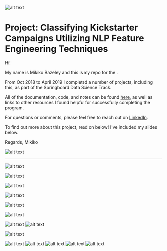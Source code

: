 ![alt text](
       https://github.com/MMBazel/springboard-program/blob/master/0.jpg
      )



# Project: Classifying Kickstarter Campaigns Utilizing NLP Feature Engineering Techniques

Hi!

My name is Mikiko Bazeley and this is my repo for the . 

From Oct 2018 to April 2019 I completed a number of projects, including this, as part of the Springboard Data Science Track. 

All of the documentation, code, and notes can be found [here](https://github.com/MMBazel/springboard-program), as well as links to other resources I found helpful for successfully completing the program. 

For questions or comments, please feel free to reach out on [LinkedIn](https://www.linkedin.com/in/mikikobazeley/). 

To find out more about this project, read on below! I've included my slides below. 

Regards,
Mikiko

![alt text](
       https://github.com/MMBazel/springboard-program/blob/master/Additional%20Resources/profile_pic_jpeg.jpg?raw=true
      )

--------------------------------------------------------------------------------------------------------------------------------


![alt text](https://github.com/MMBazel/Predicting-Kickstarter-Campaign-Outcomes-Using-NLP-Feature-Engineering/blob/master/Slide%20JPGs/Slide1.JPG?raw=true
      )

![alt text](https://github.com/MMBazel/Predicting-Kickstarter-Campaign-Outcomes-Using-NLP-Feature-Engineering/blob/master/Slide%20JPGs/Slide2.JPG?raw=true
      )

![alt text](https://github.com/MMBazel/Predicting-Kickstarter-Campaign-Outcomes-Using-NLP-Feature-Engineering/blob/master/Slide%20JPGs/Slide3.JPG?raw=true
      )

![alt text](https://github.com/MMBazel/Predicting-Kickstarter-Campaign-Outcomes-Using-NLP-Feature-Engineering/blob/master/Slide%20JPGs/Slide4.JPG?raw=true
      )

![alt text](https://github.com/MMBazel/Predicting-Kickstarter-Campaign-Outcomes-Using-NLP-Feature-Engineering/blob/master/Slide%20JPGs/Slide5.JPG?raw=true
      )

![alt text](https://github.com/MMBazel/Predicting-Kickstarter-Campaign-Outcomes-Using-NLP-Feature-Engineering/blob/master/Slide%20JPGs/Slide6.JPG?raw=true
      )
      
![alt text](https://github.com/MMBazel/Predicting-Kickstarter-Campaign-Outcomes-Using-NLP-Feature-Engineering/blob/master/Slide%20JPGs/Slide7.JPG?raw=true
      )
![alt text](https://github.com/MMBazel/Predicting-Kickstarter-Campaign-Outcomes-Using-NLP-Feature-Engineering/blob/master/Slide%20JPGs/Slide8.JPG?raw=true
      )

![alt text](https://github.com/MMBazel/Predicting-Kickstarter-Campaign-Outcomes-Using-NLP-Feature-Engineering/blob/master/Slide%20JPGs/Slide9.JPG?raw=true
      )

![alt text](https://github.com/MMBazel/Predicting-Kickstarter-Campaign-Outcomes-Using-NLP-Feature-Engineering/blob/master/Slide%20JPGs/Slide10.JPG?raw=true
      )
![alt text](https://github.com/MMBazel/Predicting-Kickstarter-Campaign-Outcomes-Using-NLP-Feature-Engineering/blob/master/Slide%20JPGs/Slide11.JPG?raw=true
      )
      ![alt text](https://github.com/MMBazel/Predicting-Kickstarter-Campaign-Outcomes-Using-NLP-Feature-Engineering/blob/master/Slide%20JPGs/Slide12.JPG?raw=true
      )
      ![alt text](https://github.com/MMBazel/Predicting-Kickstarter-Campaign-Outcomes-Using-NLP-Feature-Engineering/blob/master/Slide%20JPGs/Slide13.JPG?raw=true
      )
      ![alt text](https://github.com/MMBazel/Predicting-Kickstarter-Campaign-Outcomes-Using-NLP-Feature-Engineering/blob/master/Slide%20JPGs/Slide14.JPG?raw=true
      )

